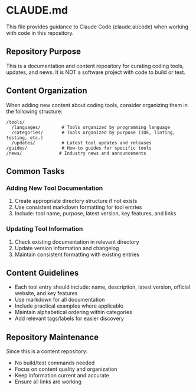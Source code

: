 # CLAUDE.md

This file provides guidance to Claude Code (claude.ai/code) when working with code in this repository.

## Repository Purpose

This is a documentation and content repository for curating coding tools, updates, and news. It is NOT a software project with code to build or test.

## Content Organization

When adding new content about coding tools, consider organizing them in the following structure:

```
/tools/
  /languages/        # Tools organized by programming language
  /categories/       # Tools organized by purpose (IDE, linting, testing, etc.)
  /updates/          # Latest tool updates and releases
/guides/             # How-to guides for specific tools
/news/              # Industry news and announcements
```

## Common Tasks

### Adding New Tool Documentation
1. Create appropriate directory structure if not exists
2. Use consistent markdown formatting for tool entries
3. Include: tool name, purpose, latest version, key features, and links

### Updating Tool Information
1. Check existing documentation in relevant directory
2. Update version information and changelog
3. Maintain consistent formatting with existing entries

## Content Guidelines

- Each tool entry should include: name, description, latest version, official website, and key features
- Use markdown for all documentation
- Include practical examples where applicable
- Maintain alphabetical ordering within categories
- Add relevant tags/labels for easier discovery

## Repository Maintenance

Since this is a content repository:
- No build/test commands needed
- Focus on content quality and organization
- Keep information current and accurate
- Ensure all links are working